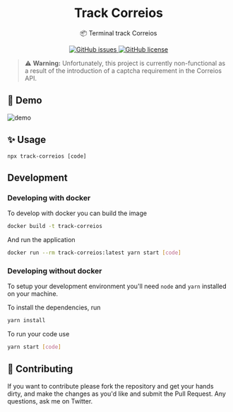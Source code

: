<h1 align="center">Track Correios</h1>
<p align="center">📦 Terminal track Correios</p>

<p align="center">
  <a href="https://github.com/mauriciomutte/track-correios/issues">
    <img alt="GitHub issues" src="https://img.shields.io/github/issues/mauriciomutte/track-correios">
  </a>
  <a href="https://github.com/mauriciomutte/track-correios/blob/main/LICENSE">
    <img alt="GitHub license" src="https://img.shields.io/github/license/mauriciomutte/track-correios">
  </a>
</p>

> ⚠️ **Warning:** Unfortunately, this project is currently non-functional as a result of the introduction of a captcha requirement in the Correios API.

## 🚀 Demo

![demo](https://user-images.githubusercontent.com/20569339/135551866-dcfcf2bc-c410-405b-924a-b46656014b4b.png)

## ✨ Usage

```
npx track-correios [code]
```

## Development

### Developing with docker

To develop with docker you can build the image

```bash
docker build -t track-correios
```

And run the application

```bash
docker run --rm track-correios:latest yarn start [code]
```

### Developing without docker

To setup your development environment you'll need `node` and `yarn` installed on your machine.

To install the dependencies, run

```bash
yarn install
```

To run your code use

```bash
yarn start [code]
```

## 📣 Contributing

If you want to contribute please fork the repository and get your hands dirty, and make the changes as you'd like and submit the Pull Request. Any questions, ask me on Twitter.
